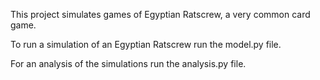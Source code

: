 This project simulates games of Egyptian Ratscrew, a very common card game.

To run a simulation of an Egyptian Ratscrew run the model.py file.

For an analysis of the simulations run the analysis.py file.
